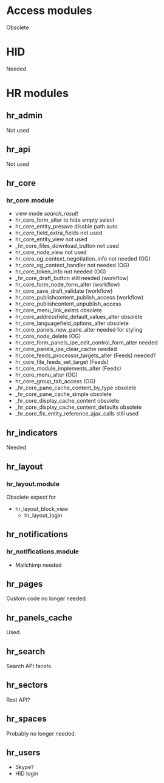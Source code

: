 # Access modules

Obsolete

# HID

Needed

# HR modules

## hr_admin

Not used

## hr_api

Not used

## hr_core

### hr_core.module

- view mode *search_result*
- hr_core_form_alter to hide empty select
- hr_core_entity_presave disable path auto
- hr_core_field_extra_fields not used
- hr_core_entity_view not used
- _hr_core_files_download_button not used
- hr_core_node_view not used
- hr_core_og_context_negotiation_info not needed (OG)
- hr_core_og_context_handler not needed (OG)
- hr_core_token_info not needed (OG)
- _hr_core_draft_button still needed (workflow)
- hr_core_form_node_form_alter (workflow)
- hr_core_save_draft_validate (workflow)
- hr_core_publishcontent_publish_access (workflow)
- hr_core_publishcontent_unpublish_access
- hr_core_menu_link_exists obsolete
- hr_core_addressfield_default_values_alter obsolete
- hr_core_languagefield_options_alter obsolete
- hr_core_panels_new_pane_alter needed for styling
- hr_core_node_delete (OG)
- hr_core_form_panels_ipe_edit_control_form_alter needed
- hr_core_panels_ipe_clear_cache needed
- hr_core_feeds_processor_targets_alter (Feeds) needed?
- hr_core_file_feeds_set_target (Feeds)
- hr_core_module_implements_alter (Feeds)
- hr_core_menu_alter (OG)
- hr_core_group_tab_access (OG)
- _hr_core_pane_cache_content_by_type obsolete
- _hr_core_pane_cache_simple obsolete
- _hr_core_display_cache_content obsolete
- _hr_core_display_cache_content_defaults obsolete
- _hr_core_fix_entity_reference_ajax_calls still used

## hr_indicators

Needed

## hr_layout

### hr_layout.module

Obsolete expect for

- hr_layout_block_view
  - hr_layout_login

## hr_notifications

### hr_notifications.module

- Mailchimp needed

## hr_pages

Custom code no longer needed.

## hr_panels_cache

Used.

## hr_search

Search API facets.

## hr_sectors

Rest API?

## hr_spaces

Probably no longer needed.

## hr_users

- Skype?
- HID login
